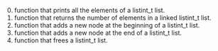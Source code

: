 0. function that prints all the elements of a listint_t list.
1. function that returns the number of elements
	 in a linked listint_t list.
2. function that adds a new node at the beginning of a listint_t list.
3. function that adds a new node at the end of a listint_t list.
4. function that frees a listint_t list.
